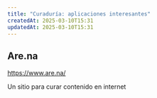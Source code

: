```yaml
---
title: "Curaduría: aplicaciones interesantes"
createdAt: 2025-03-10T15:31
updatedAt: 2025-03-10T15:31
---
```


## Are.na
https://www.are.na/

Un sitio para curar contenido en internet

